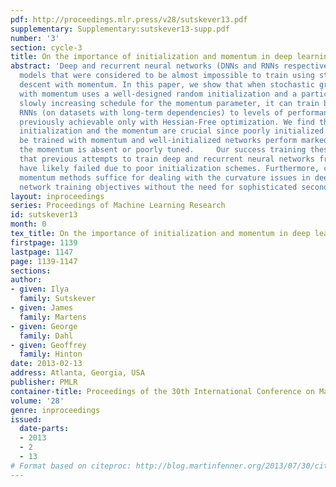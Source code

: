```yaml
---
pdf: http://proceedings.mlr.press/v28/sutskever13.pdf
supplementary: Supplementary:sutskever13-supp.pdf
number: '3'
section: cycle-3
title: On the importance of initialization and momentum in deep learning
abstract: 'Deep and recurrent neural networks (DNNs and RNNs respectively) are powerful
  models that were considered to be almost impossible to train using stochastic gradient
  descent with momentum. In this paper, we show that when stochastic gradient descent
  with momentum uses a well-designed random initialization and a particular type of
  slowly increasing schedule for the momentum parameter, it can train both DNNs and
  RNNs (on datasets with long-term dependencies) to levels of performance that were
  previously achievable only with Hessian-Free optimization. We find that both the
  initialization and the momentum are crucial since poorly initialized networks cannot
  be trained with momentum and well-initialized networks perform markedly worse when
  the momentum is absent or poorly tuned.     Our success training these models suggests
  that previous attempts to train deep and recurrent neural networks from random initializations
  have likely failed due to poor initialization schemes. Furthermore, carefully tuned
  momentum methods suffice for dealing with the curvature issues in deep and recurrent
  network training objectives without the need for sophisticated second-order methods.   '
layout: inproceedings
series: Proceedings of Machine Learning Research
id: sutskever13
month: 0
tex_title: On the importance of initialization and momentum in deep learning
firstpage: 1139
lastpage: 1147
page: 1139-1147
sections: 
author:
- given: Ilya
  family: Sutskever
- given: James
  family: Martens
- given: George
  family: Dahl
- given: Geoffrey
  family: Hinton
date: 2013-02-13
address: Atlanta, Georgia, USA
publisher: PMLR
container-title: Proceedings of the 30th International Conference on Machine Learning
volume: '28'
genre: inproceedings
issued:
  date-parts:
  - 2013
  - 2
  - 13
# Format based on citeproc: http://blog.martinfenner.org/2013/07/30/citeproc-yaml-for-bibliographies/
---
```

